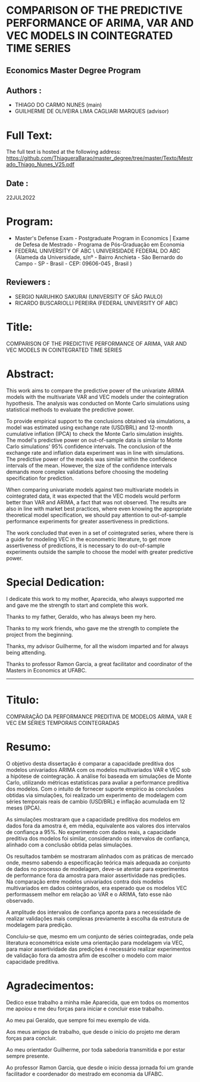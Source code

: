 # COMPARISON OF THE PREDICTIVE PERFORMANCE OF ARIMA, VAR AND VEC MODELS IN COINTEGRATED TIME SERIES 
## Economics Master Degree Program

## Authors : 
- THIAGO DO CARMO NUNES (main)
- GUILHERME DE OLIVEIRA LIMA CAGLIARI MARQUES (advisor)

# Full Text: 

The full text is hosted at the following address: https://github.com/ThiagueraBarao/master_degree/tree/master/Texto/Mestrado_Thiago_Nunes_V25.pdf


## Date : 
22JUL2022

# Program:
- Master's Defense Exam - Postgraduate Program in Economics  | Exame de Defesa de Mestrado - Programa de Pós-Graduação em Economia
- FEDERAL UNIVERSITY OF ABC \ UNIVERSIDADE FEDERAL DO ABC (Alameda da Universidade, s/nº - Bairro Anchieta - São Bernardo do Campo - SP - Brasil - CEP: 09606-045 , Brasil )

## Reviewers : 
- SERGIO NARUHIKO SAKURAI (UNIVERSITY OF SÃO PAULO)
- RICARDO BUSCARIOLLI PEREIRA (FEDERAL UNIVERSITY OF ABC)


# Title: 
COMPARISON OF THE PREDICTIVE PERFORMANCE OF ARIMA, VAR AND VEC MODELS IN COINTEGRATED TIME SERIES

# Abstract:

This work aims to compare the predictive power of the univariate ARIMA models with the multivariate VAR and VEC models under the cointegration hypothesis. The analysis was conducted on Monte Carlo simulations using statistical methods to evaluate the predictive power. 

To provide empirical support to the conclusions obtained via simulations, a model was estimated using exchange rate (USD/BRL) and 12-month cumulative inflation (IPCA) to check the Monte Carlo simulation insights. The model's predictive power on out-of-sample data is similar to Monte Carlo simulations' 95% confidence intervals. The conclusion of the exchange rate and inflation data experiment was in line with simulations. The predictive power of the models was similar within the confidence intervals of the mean. However, the size of the confidence intervals demands more complex validations before choosing the modeling specification for prediction. 

When comparing univariate models against two multivariate models in cointegrated data, it was expected that the VEC models would perform better than VAR and ARIMA, a fact that was not observed. The results are also in line with market best practices, where even knowing the appropriate theoretical model specification, we should pay attention to out-of-sample performance experiments for greater assertiveness in predictions. 

The work concluded that even in a set of cointegrated series, where there is a guide for modeling VEC in the econometric literature, to get more assertiveness of predictions, it is necessary to do out-of-sample experiments outside the sample to choose the model with greater predictive power.


# Special Dedication:

I dedicate this work to my mother, Aparecida, who always supported me and gave me the strength to start and complete this work.

Thanks to my father, Geraldo, who has always been my hero.

Thanks to my work friends, who gave me the strength to complete the project from the beginning.

Thanks, my advisor Guilherme, for all the wisdom imparted and for always being attending.

Thanks to professor Ramon Garcia, a great facilitator and coordinator of the Masters in Economics at UFABC.

---

# Titulo: 
COMPARAÇÃO DA PERFORMANCE PREDITIVA DE MODELOS ARIMA, VAR E VEC EM SÉRIES TEMPORAIS COINTEGRADAS

# Resumo: 

O objetivo desta dissertação é comparar a capacidade preditiva dos modelos univariados ARIMA com os modelos multivariados VAR e VEC sob a hipótese de cointegração. A análise foi baseada em simulações de Monte Carlo, utilizando métricas estatísticas para avaliar a performance preditiva dos modelos. 
Com o intuito de fornecer suporte empírico às conclusões obtidas via simulações, foi realizado um experimento de modelagem com séries temporais reais de cambio (USD/BRL) e inflação acumulada em 12 meses (IPCA).

As simulações mostraram que a capacidade preditiva dos modelos em dados fora da amostra é, em média, equivalente aos valores dos intervalos de confiança a 95%. No experimento com dados reais, a capacidade preditiva dos modelos foi similar, considerando os intervalos de confiança, alinhado com a conclusão obtida pelas simulações. 

Os resultados também se mostraram alinhados com as práticas de mercado onde, mesmo sabendo a especificação teórica mais adequada ao conjunto de dados no processo de modelagem, deve-se atentar para experimentos de performance fora da amostra para maior assertividade nas predições. 
Na comparação entre modelos univariados contra dois modelos multivariados em dados cointegrados, era esperado que os modelos VEC performassem melhor em relação ao VAR e o ARIMA, fato esse não observado. 

A amplitude dos intervalos de confiança aponta para a necessidade de realizar validações mais complexas previamente à escolha da estrutura de modelagem para predição. 

Concluiu-se que, mesmo em um conjunto de séries cointegradas, onde pela literatura econométrica existe uma orientação para modelagem via VEC, para maior assertividade das predições é necessário realizar experimentos de validação fora da amostra afim de escolher o modelo com maior capacidade preditiva.

# Agradecimentos: 

Dedico esse trabalho a minha mãe Aparecida, que em todos os momentos me apoiou e me deu forças para iniciar e concluir esse trabalho.

Ao meu pai Geraldo, que sempre foi meu exemplo de vida. 

Aos meus amigos de trabalho, que desde o início do projeto me deram forças para concluir. 

Ao meu orientador Guilherme, por toda sabedoria transmitida e por estar sempre presente. 

Ao professor Ramon Garcia, que desde o início dessa jornada foi um grande facilitador e coordenador do mestrado em economia da UFABC.
